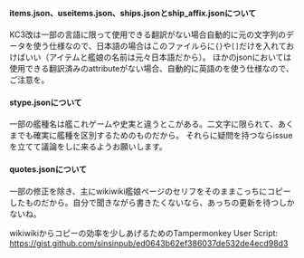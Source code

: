 #### items.json、useitems.json、ships.jsonとship_affix.jsonについて
KC3改は一部の言語に限って使用できる翻訳がない場合自動的に元の文字列のデータを使う仕様なので、日本語の場合はこのファイルらに`{}`や`[]`だけを入れておけばいい（アイテムと艦娘の名前は元々日本語だから）。
ほかのjsonにおいては使用できる翻訳済みのattributeがない場合、自動的に英語のを使う仕様なので、ご注意を。

#### stype.jsonについて
一部の艦種名は艦これゲームや史実と違うとこがある。二文字に限られて、あくまでも確実に艦種を区別するためのものだから。
それらに疑問を持つならissueを立てて議論をしに来るようお願いします。

#### quotes.jsonについて
一部の修正を除き、主にwikiwiki艦娘ページのセリフをそのままこっちにコピーしたものだから。自分で聞きながら書きたくないなら、あっちの更新を待つしかないね。

wikiwikiからコピーの効率を少しあげるためのTampermonkey User Script: https://gist.github.com/sinsinpub/ed0643b62ef386037de532de4ecd98d3
